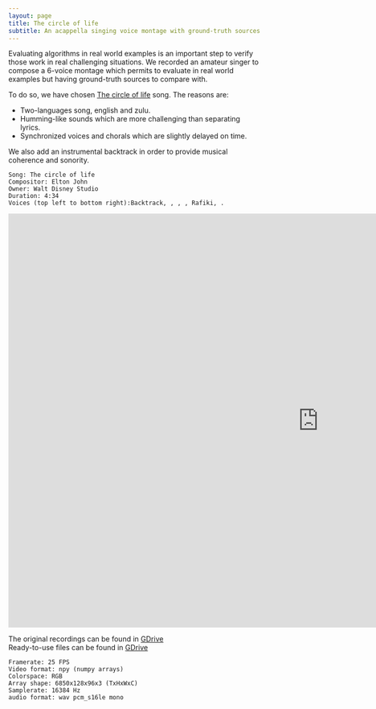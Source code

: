 ```yaml
---
layout: page
title: The circle of life
subtitle: An acappella singing voice montage with ground-truth sources
---
```

Evaluating algorithms in real world examples is an important step to verify those work in real challenging situations. 
We recorded an amateur singer to compose a 6-voice montage which permits to evaluate in real world examples but having ground-truth sources to compare with.

To do so, we have chosen [The circle of life](https://en.wikipedia.org/wiki/Circle_of_Life) song. The reasons are:
* Two-languages song, english and zulu.  
* Humming-like sounds which are more challenging than separating lyrics.  
* Synchronized voices and chorals which are slightly delayed on time.  

We also add an instrumental backtrack in order to provide musical coherence and sonority.  
```
Song: The circle of life    
Compositor: Elton John  
Owner: Walt Disney Studio 
Duration: 4:34  
Voices (top left to bottom right):Backtrack, , , , Rafiki, .
```
<iframe width="1234" height="823" src="https://www.youtube.com/embed/XvBOH8FGias" title="The circle of lifre" frameborder="0" allow="accelerometer; autoplay; clipboard-write; encrypted-media; gyroscope; picture-in-picture" allowfullscreen></iframe>

The original recordings can be found in [GDrive](https://drive.google.com/file/d/1M1IRC-OJx75F4BKuPIzuYFX13exXEvZr/view?usp=sharing)  
Ready-to-use files can be found in [GDrive]()  
```
Framerate: 25 FPS  
Video format: npy (numpy arrays)
Colorspace: RGB  
Array shape: 6850x128x96x3 (TxHxWxC)
Samplerate: 16384 Hz  
audio format: wav pcm_s16le mono
```
